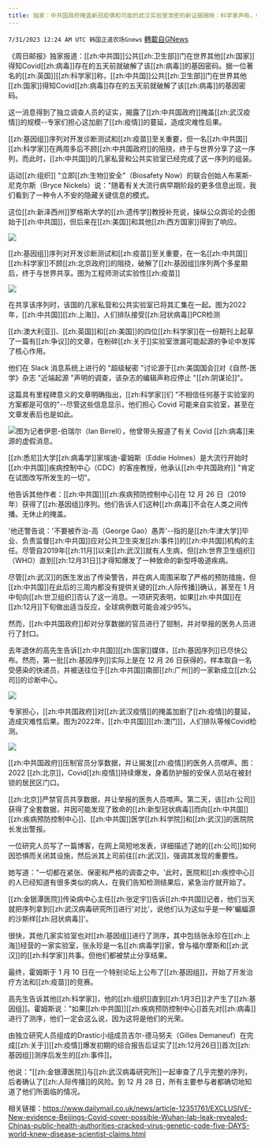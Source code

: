 ```yaml
---
title: 独家：中共国政府掩盖新冠疫情和可能的武汉实验室泄密的新证据揭晓：科学家声称，中共国公共卫生当局在世界了解这种疾病的前五天就破解了病毒的遗传密码
---
```

`7/31/2023 12:24 AM UTC 韩国正道农场Gnews` [轉載自GNews](https://gnews.org/articles/1500058)



《周日邮报》独家报道：[[zh:中共国]]公共[[zh:卫生部]]门在世界其他[[zh:国家]]得知Covid[[zh:病毒]]存在的五天前就破解了该[[zh:病毒]]的基因密码。据一位著名的[[zh:英国]][[zh:科学家]]称，[[zh:中共国]]公共[[zh:卫生部]]门在世界其他[[zh:国家]]得知Covid[[zh:病毒]]存在的五天前就破解了该[[zh:病毒]]的基因密码。

  

这一消息得到了独立调查人员的证实，揭露了[[zh:中共国政府]]掩盖[[zh:武汉疫情]]的规模--专家们担心这加剧了[[zh:疫情]]的蔓延，造成灾难性后果。

  

[[zh:基因组]]序列对开发诊断测试和[[zh:疫苗]]至关重要，但一名[[zh:中共国]][[zh:科学家]]在两周多后不顾[[zh:中共国政府]]的阻挠，终于与世界分享了这一序列，而此时，[[zh:中共国]]的几家私营和公共实验室已经完成了这一序列的组装。

  

运动[[zh:组织]] "立即[[zh:生物]]安全"（Biosafety Now）的联合创始人布莱斯-尼克尔斯（Bryce Nickels）说："随着有关大流行病早期阶段的更多信息出现，我们看到了一种令人不安的隐藏关键信息的模式。

  

这位[[zh:新泽西州]]罗格斯大学的[[zh:遗传学]]教授补充说，操纵公众舆论的企图始于[[zh:中共国]]，但后来在[[zh:美国]]和其他[[zh:西方国家]]得到了响应。

![](https://lh3.googleusercontent.com/H0TMundy2vtkWq3mMekRdtbZ1flnNu96CQvcjrM3zEFYCgMa5qdLhqeaXQGRlcpzpSediVlc53UDhUTnwqQTz3bPOMxIkfiri2ncp9FUMvJp9a0vqH9yC7YX5Ggw_WU8ley-JnE0xgWzbwpqvFIE33s)

[[zh:基因组]]序列对开发诊断测试和[[zh:疫苗]]至关重要，在一名[[zh:中共国]][[zh:科学家]]不顾[[zh:北京政府]]的阻挠，破解了[[zh:基因组]]序列两个多星期后，终于与世界共享。图为工程师测试实验性[[zh:疫苗]]

  

![](https://lh5.googleusercontent.com/ldyVhKwIBeHaU61uYdexIW1IkWQqqxDO8yVOeyvVuyWTWAPG1zGmxpgnwonhAr-XjO6wBUmi8HHURlC2P93rVbTQF-hBkO2tOG4lSBaLq0cNnY9IIK2rNyKB1i9j45TkkFghR0Bdft3cJfESlHpiMHI)

在共享该序列时，该国的几家私营和公共实验室已将其汇集在一起。图为2022年，[[zh:中共国]][[zh:上海]]，人们排队接受[[zh:冠状病毒]]PCR检测

  

[[zh:澳大利亚]]、[[zh:英国]]和[[zh:美国]]的四位[[zh:科学家]]在一份期刊上起草了一篇有[[zh:争议]]的文章，在粉碎[[zh:关于]]实验室泄漏可能起源的争论中发挥了核心作用。

  

他们在 Slack 消息系统上进行的 "超级秘密 "讨论源于[[zh:美国国会]]对《自然-医学》杂志 "近端起源 "声明的调查，该杂志的编辑声称应停止 "[[zh:阴谋论]]"。

  

这篇具有里程碑意义的文章明确指出，[[zh:科学家]]们 "不相信任何基于实验室的方案都是可信的"--尽管这些信息显示，他们担心 Covid 可能来自实验室，甚至在文章发表后也是如此。

![](https://lh3.googleusercontent.com/xXz1ZhKMdtfLzyj4BIQ0bJbk1pGEaSlwEw7WmrVr0elQT4H2zN51JFml5OTkmuIiQ12YIgTLxBBelEu45K9dIajXQx74BCK4hz2sIILlHdM9Czz9TfgqytB_QfirW8h7UXHz8MLyJRhntomfLeXr0Qc)图为记者伊恩-伯瑞尔（Ian Birrell），他曾带头报道了有关 Covid [[zh:病毒]]来源的虚假消息。

  

[[zh:悉尼]]大学[[zh:病毒学]]家埃迪-霍姆斯（Eddie Holmes）是大流行开始时[[zh:中共国]]疾病控制中心（CDC）的客座教授，他承认[[zh:中共国政府]] "肯定在试图改写所发生的一切"。

  

他告诉其他作者：[[zh:中共国]][[zh:疾病预防控制中心]]在 12 月 26 日（2019 年）获得了[[zh:基因组]]序列。他们告诉人们这种[[zh:病毒]]不会在人类之间传播。无休止的掩盖。

  

'他还警告说：'不要被乔治-高（George Gao）愚弄'--指的是[[zh:牛津大学]]毕业、负责监督[[zh:中共国]]应对公共卫生突发[[zh:事件]]的[[zh:中共国]]机构的主任。尽管自2019年[[zh:11月]]以来[[zh:武汉]]就有人生病，但[[zh:世界卫生组织]]（WHO）直到[[zh:12月31日]]才得知爆发了一种致命的新型呼吸道疾病。

  
  

尽管[[zh:武汉]]的医生发出了传染警告，并在病人周围采取了严格的预防措施，但[[zh:中共国]]在此后的三周内都没有提供关键的[[zh:人际传播]]确认，甚至在 1 月中旬向[[zh:世卫组织]]否认了这一消息。一项研究表明，如果[[zh:中共国]]在[[zh:12月]]下旬做出适当反应，全球病例数可能会减少95%。

  

然而，[[zh:中共国政府]]却对分享数据的官员进行了钳制，并对举报的医务人员进行了封口。

  

去年退休的高先生告诉[[zh:中共国]][[zh:国家]]媒体，[[zh:基因序列]]已尽快公布。然而，第一批[[zh:基因序列]]实际上是在 12 月 26 日获得的，样本取自一名受感染的快递员，并被送往位于[[zh:中共国]]南部[[zh:广州]]的一家新成立[[zh:公司]]的诊断中心。

![](https://lh3.googleusercontent.com/_IkGN11ImjCItNE1tsnjNx63undQzteEyhdicHS_1Zt3HOZzt2w6Nnh6ZyTadhVbViPNoAPn_9J6YO8VFT-7IyuFFSyKRvgzzddkrGikduBevKnKcd_yi0V5gQ8Pzb6QQkNorJXsWGKSRT6SVNA4T9A)

专家担心，[[zh:中共国政府]]对[[zh:武汉疫情]]的掩盖加剧了[[zh:疫情]]的蔓延，造成灾难性后果。图为2022年，[[zh:中共国]][[zh:澳门]]，人们排队等候Covid检测。

  

![](https://lh3.googleusercontent.com/h_5ufdBBvJrdaTHwVFQ29O1BzSAImFkuLvZARlBab6tMXGzdzkxTQpMPMWS-7hTWN9fHZrHiREigC53UGx8yHFH4W4DFJYvxgZ_4azTrJsqPomuf6y0BIToO6VlUOQ8Pohm9CWNBMP_LXy0_vbeQGiA)

[[zh:中共国政府]]压制官员分享数据，并让揭发[[zh:疫情]]的医务人员噤声。图：2022 [[zh:北京]]，Covid[[zh:疫情]]持续爆发，身着防护服的安保人员站在被封锁的居民区门口。

  

[[zh:北京]]严禁官员共享数据，并让举报的医务人员噤声。第二天，该[[zh:公司]]获得了全套数据，并因可能发现了致命的[[zh:新型冠状病毒]]而向[[zh:中共国]][[zh:疾病预防控制中心]]、[[zh:中共国]]医学[[zh:科学院]]和[[zh:武汉]]的医院院长发出警报。

  

一位研究人员写了一篇博客，在网上简短地发表，详细描述了她的[[zh:公司]]如何因恐惧而关闭其设施，然后派其上司前往[[zh:武汉]]，强调其发现的重要性。

  

她写道："一切都在紧张、保密和严格的调查之中。'此时，医院和[[zh:疾控中心]]的人已经知道有很多类似的病人，在我们告知检测结果后，紧急治疗就开始了。

  

[[zh:金银潭医院]]传染病中心主任[[zh:张定宇]]告诉[[zh:中共国]]记者，他们当天就把序列拿到[[zh:武汉病毒研究所]]进行'对比'，说他们认为这似乎是一种'蝙蝠源的沙斯样[[zh:冠状病毒]]'。

  

很快，其他几家实验室也对[[zh:基因组]]进行了测序，其中包括张永珍在[[zh:上海]]经营的一家实验室，张永珍是一名[[zh:病毒学]]家，曾与福尔摩斯和[[zh:武汉]]的[[zh:科学家]]共事。但他们都被禁止分享结果。

  

最终，霍姆斯于 1 月 10 日在一个特别论坛上公布了[[zh:基因组]]，开始了开发治疗方法和[[zh:疫苗]]的竞赛。

  

高先生告诉其他[[zh:科学家]]，他的[[zh:组织]]直到[[zh:1月3日]]才产生了[[zh:基因组]]。霍姆斯说："如果[[zh:中共国]][[zh:疾病预防控制中心]]首先对[[zh:病毒]]进行了测序，他们一定会这么说，因为这将是他们的光荣。

  
  

由独立研究人员组成的Drastic小组成员吉尔-德马努夫（Gilles Demaneuf）在完成[[zh:关于]][[zh:疫情]]爆发初期的综合报告后证实了[[zh:12月26日]]首次[[zh:基因组]]测序后发生的[[zh:事件]]。

  

他说："[[zh:金银潭医院]]与[[zh:武汉病毒研究所]]一起审查了几乎完整的序列，后者确认了[[zh:人际传播]]的风险。到 12 月 28 日，所有主要参与者都确切地知道了他们所面临的情况。

  

相关链接：https://www.dailymail.co.uk/news/article-12351761/EXCLUSIVE-New-evidence-Beijings-Covid-cover-possible-Wuhan-lab-leak-revealed-Chinas-public-health-authorities-cracked-virus-genetic-code-five-DAYS-world-knew-disease-scientist-claims.html
